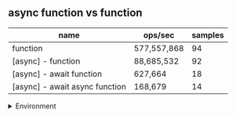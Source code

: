 ## async function vs function

|name|ops/sec|samples|
|-|-|-|
|function|577,557,868|94|
|[async] - function|88,685,532|92|
|[async] - await function|627,664|18|
|[async] - await async function|168,679|14|


<details>
<summary>Environment</summary>

* __Machine:__ linux x64 | 2 vCPUs | 6.8GB Mem
* __Run:__ Thu Oct 26 2023 23:42:40 GMT+0000 (Coordinated Universal Time)
</details>

<!--
{"environment":{"platform":"linux","arch":"x64","cpus":2,"totalMemory":6.7597503662109375},"benchmarks":[{"name":"function","opsSec":577557867.8764043,"samples":7},{"name":"[async] - function","opsSec":88685531.68200035,"samples":7},{"name":"[async] - await function","opsSec":627664.1296155332,"samples":3},{"name":"[async] - await async function","opsSec":168679.25261292944,"samples":3}]}-->
